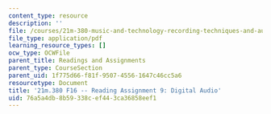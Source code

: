 ```yaml
---
content_type: resource
description: ''
file: /courses/21m-380-music-and-technology-recording-techniques-and-audio-production-fall-2016/76a5a4db8b59338cef443ca36858eef1_MIT21M_380F16_assn_rd09.pdf
file_type: application/pdf
learning_resource_types: []
ocw_type: OCWFile
parent_title: Readings and Assignments
parent_type: CourseSection
parent_uid: 1f775d66-f81f-9507-4556-1647c46cc5a6
resourcetype: Document
title: '21m.380 F16 -- Reading Assignment 9: Digital Audio'
uid: 76a5a4db-8b59-338c-ef44-3ca36858eef1
---
```

